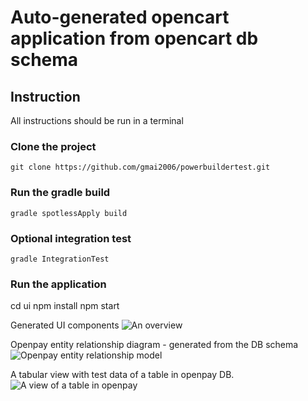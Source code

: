 # Auto-generated opencart application from opencart db schema
## Instruction
All instructions should be run in a terminal

### Clone the project
```git clone https://github.com/gmai2006/powerbuildertest.git```

### Run the gradle build
```gradle spotlessApply build```

### Optional integration test
```gradle IntegrationTest```

### Run the application
cd ui
npm install
npm start

Generated UI components
![An overview](opencart1.png?raw=true "Title")

Openpay entity relationship diagram - generated from the DB schema
![Openpay entity relationship model](opencart2.png?raw=true "Title")

A tabular view with test data of a table in openpay DB.  
![A view of a table in openpay](opencart3.png?raw=true "Title")


  

